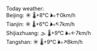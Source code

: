 Today weather:  
Beijing: ☀️ 🌡️+8°C 🌬️↑0km/h  
Tianjin: ☀️ 🌡️+6°C 🌬️↖7km/h  
Shijiazhuang: 🌫  🌡️+9°C 🌬️←7km/h  
Tangshan: ☀️ 🌡️+9°C 🌬️↗8km/h  
